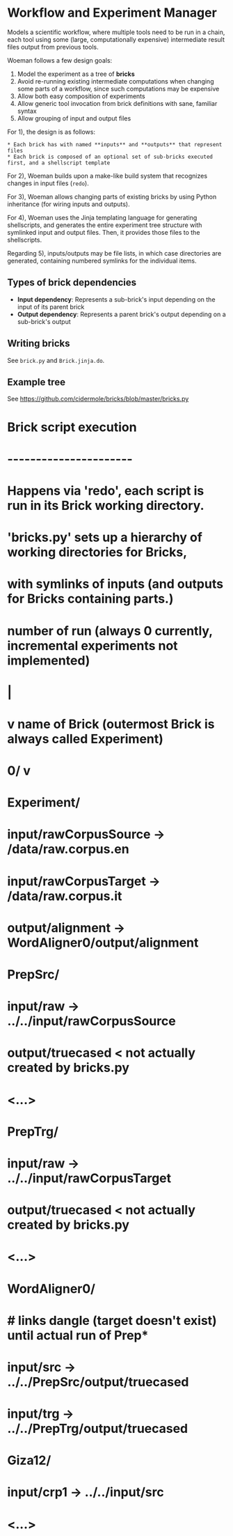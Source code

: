 # Workflow and Experiment Manager

Models a scientific workflow, where multiple tools need to be run in a chain, each tool using some (large, computationally expensive) intermediate result files output from previous tools.

Woeman follows a few design goals:

1) Model the experiment as a tree of **bricks**
2) Avoid re-running existing intermediate computations when changing some parts of a workflow, since such computations may be expensive
3) Allow both easy composition of experiments
4) Allow generic tool invocation from brick definitions with sane, familiar syntax
5) Allow grouping of input and output files

For 1), the design is as follows:

    * Each brick has with named **inputs** and **outputs** that represent files
    * Each brick is composed of an optional set of sub-bricks executed first, and a shellscript template

For 2), Woeman builds upon a make-like build system that recognizes changes in input files (`redo`).

For 3), Woeman allows changing parts of existing bricks by using Python inheritance (for wiring inputs and outputs).

For 4), Woeman uses the Jinja templating language for generating shellscripts, and generates the entire experiment tree structure with symlinked input and output files. Then, it provides those files to the shellscripts.

Regarding 5), inputs/outputs may be file lists, in which case directories are generated, containing numbered symlinks for the individual items.

## Types of brick dependencies

* **Input dependency**: Represents a sub-brick's input depending on the input of its parent brick
* **Output dependency**: Represents a parent brick's output depending on a sub-brick's output

## Writing bricks

See `brick.py` and `Brick.jinja.do`.

## Example tree

See https://github.com/cidermole/bricks/blob/master/bricks.py

   # Brick script execution
   # ----------------------
   # Happens via 'redo', each script is run in its Brick working directory.
   # 'bricks.py' sets up a hierarchy of working directories for Bricks,
   # with symlinks of inputs (and outputs for Bricks containing parts.)
   #
   # number of run (always 0 currently, incremental experiments not implemented)
   # |
   # v   name of Brick (outermost Brick is always called Experiment)
   # 0/  v
   #     Experiment/
   #         input/rawCorpusSource -> /data/raw.corpus.en
   #         input/rawCorpusTarget -> /data/raw.corpus.it
   #         output/alignment -> WordAligner0/output/alignment
   #
   #         PrepSrc/
   #             input/raw -> ../../input/rawCorpusSource
   #             output/truecased            < not actually created by bricks.py
   #             <...>
   #
   #         PrepTrg/
   #             input/raw -> ../../input/rawCorpusTarget
   #             output/truecased            < not actually created by bricks.py
   #             <...>
   #
   #         WordAligner0/
   #             # links dangle (target doesn't exist) until actual run of Prep*
   #             input/src -> ../../PrepSrc/output/truecased
   #             input/trg -> ../../PrepTrg/output/truecased
   #
   #             Giza12/
   #                 input/crp1 -> ../../input/src
   #                 <...>
